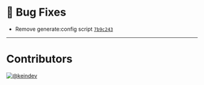 # :bug: Bug Fixes

- Remove generate:config script [`7b9c243`](https://github.com/tagproject/base-shared-config/commit/7b9c243f7ff5da2a407d65fec35e9a45ca03b725)

---

# Contributors

[![@keindev](https://avatars.githubusercontent.com/u/4527292?v=4&s=40)](https://github.com/keindev)
